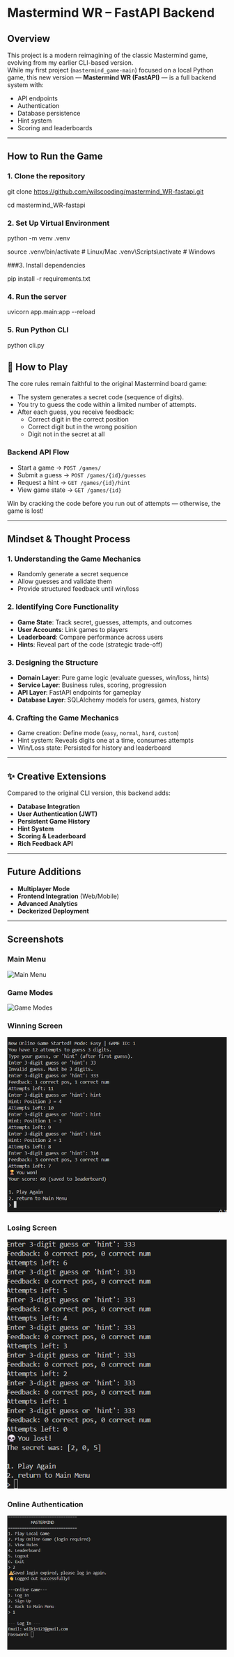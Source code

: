 #  Mastermind WR – FastAPI Backend

##  Overview

This project is a modern reimagining of the classic Mastermind game, evolving from my earlier CLI-based version.  
While my first project (`mastermind_game-main`) focused on a local Python game, this new version — **Mastermind WR (FastAPI)** — is a full backend system with:

- API endpoints
- Authentication
- Database persistence
- Hint system
- Scoring and leaderboards

---

##  How to Run the Game

### 1. Clone the repository

git clone https://github.com/wilscooding/mastermind_WR-fastapi.git

cd mastermind_WR-fastapi

### 2. Set Up Virtual Environment

python -m venv .venv

source .venv/bin/activate   # Linux/Mac
.venv\Scripts\activate      # Windows

###3. Install dependencies


pip install -r requirements.txt

### 4. Run the server

uvicorn app.main:app --reload

### 5. Run Python CLI
python cli.py

## 🎲 How to Play

The core rules remain faithful to the original Mastermind board game:

- The system generates a secret code (sequence of digits).
- You try to guess the code within a limited number of attempts.
- After each guess, you receive feedback:
  -  Correct digit in the correct position
  -  Correct digit but in the wrong position
  -  Digit not in the secret at all

###  Backend API Flow

- Start a game → `POST /games/`
- Submit a guess → `POST /games/{id}/guesses`
- Request a hint → `GET /games/{id}/hint`
- View game state → `GET /games/{id}`

Win by cracking the code before you run out of attempts — otherwise, the game is lost!

---

##  Mindset & Thought Process

### 1. Understanding the Game Mechanics

- Randomly generate a secret sequence
- Allow guesses and validate them
- Provide structured feedback until win/loss

### 2. Identifying Core Functionality

- **Game State**: Track secret, guesses, attempts, and outcomes
- **User Accounts**: Link games to players
- **Leaderboard**: Compare performance across users
- **Hints**: Reveal part of the code (strategic trade-off)

### 3. Designing the Structure

- **Domain Layer**: Pure game logic (evaluate guesses, win/loss, hints)
- **Service Layer**: Business rules, scoring, progression
- **API Layer**: FastAPI endpoints for gameplay
- **Database Layer**: SQLAlchemy models for users, games, history

### 4. Crafting the Game Mechanics

- Game creation: Define mode (`easy`, `normal`, `hard`, `custom`)
- Hint system: Reveals digits one at a time, consumes attempts
- Win/Loss state: Persisted for history and leaderboard

---

## ✨ Creative Extensions

Compared to the original CLI version, this backend adds:

-  **Database Integration**
-  **User Authentication (JWT)**
-  **Persistent Game History**
-  **Hint System**
-  **Scoring & Leaderboard**
-  **Rich Feedback API**

---

##  Future Additions

-  **Multiplayer Mode**
-  **Frontend Integration** (Web/Mobile)
-  **Advanced Analytics**
-  **Dockerized Deployment**

---

##  Screenshots

###  Main Menu
![Main Menu](docs/mastermaind_main_menu.png)

###  Game Modes
![Game Modes](docs/masterming_modes.png)

###  Winning Screen
![Winning Screen](docs/mastermind_win.png)

###  Losing Screen
![Losing Screen](docs/mastermind_losing.png)

###  Online Authentication
![Online Auth](docs/mastermind_online_auth.png)